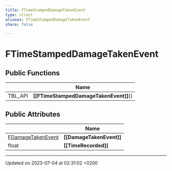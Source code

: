 ```yaml
---
title: FTimeStampedDamageTakenEvent
type: struct
aliases: FTimeStampedDamageTakenEvent
share: false

---
```


# FTimeStampedDamageTakenEvent





## Public Functions

|                | Name           |
| -------------- | -------------- |
| TBL_API | **[[FTimeStampedDamageTakenEvent]]**() |

## Public Attributes

|                | Name           |
| -------------- | -------------- |
| [FDamageTakenEvent](/docs/SDK/Source/Classes/structFDamageTakenEvent.md) | **[[DamageTakenEvent]]**  |
| float | **[[TimeRecorded]]**  |

-------------------------------

Updated on 2023-07-04 at 02:31:02 +0200